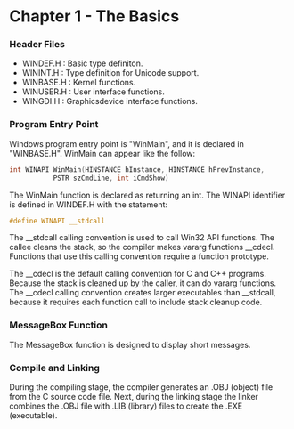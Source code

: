 # Chapter 1 - The Basics 

### Header Files
* WINDEF.H 	: Basic type definiton.
* WININT.H 	: Type definition for Unicode support.
* WINBASE.H 	: Kernel functions.
* WINUSER.H	: User interface functions.
* WINGDI.H	: Graphicsdevice interface functions.

### Program Entry Point
Windows program entry point is "WinMain", and it is declared in "WINBASE.H". WinMain can appear like the follow:

```C
int WINAPI WinMain(HINSTANCE hInstance, HINSTANCE hPrevInstance,
		   PSTR szCmdLine, int iCmdShow)
```

The WinMain function is declared as returning an int. The WINAPI identifier is defined in WINDEF.H with the statement:

```C
#define WINAPI __stdcall
```

The __stdcall calling convention is used to call Win32 API functions. The callee cleans the stack, so the compiler makes
vararg functions __cdecl. Functions that use this calling convention require a function prototype.

The __cdecl is the default calling convention for C and C++ programs. Because the stack is cleaned up by the caller, it can
do vararg functions. The __cdecl calling convention creates larger executables than __stdcall, because it requires each
function call to include stack cleanup code.


### MessageBox Function
The MessageBox function is designed to display short messages.


### Compile and Linking
During the compiling stage, the compiler generates an .OBJ (object) file from the C source code file. Next, during the linking stage the linker combines the .OBJ file with .LIB (library) files to create the .EXE (executable).
